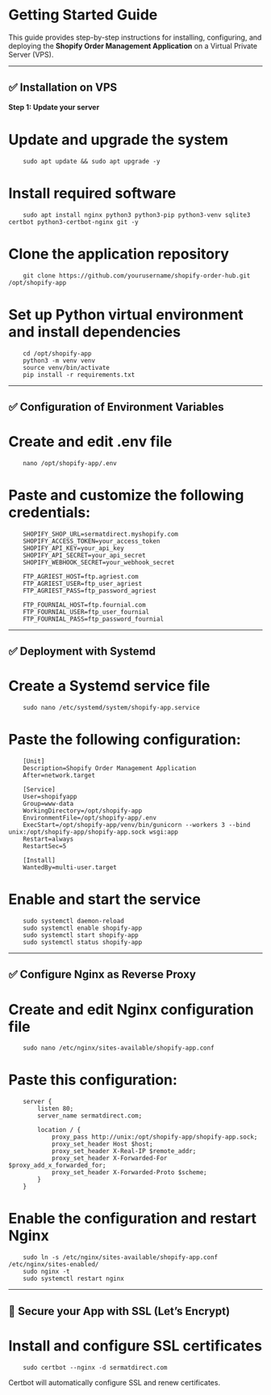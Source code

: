 # Getting Started Guide

This guide provides step-by-step instructions for installing, configuring, and deploying the **Shopify Order Management Application** on a Virtual Private Server (VPS).

---

## ✅ Installation on VPS

**Step 1: Update your server**

# Update and upgrade the system
        sudo apt update && sudo apt upgrade -y

# Install required software
        sudo apt install nginx python3 python3-pip python3-venv sqlite3 certbot python3-certbot-nginx git -y

# Clone the application repository
        git clone https://github.com/yourusername/shopify-order-hub.git /opt/shopify-app

# Set up Python virtual environment and install dependencies
        cd /opt/shopify-app
        python3 -m venv venv
        source venv/bin/activate
        pip install -r requirements.txt
        
---

## ✅ Configuration of Environment Variables

# Create and edit .env file
        nano /opt/shopify-app/.env

# Paste and customize the following credentials:
        SHOPIFY_SHOP_URL=sermatdirect.myshopify.com
        SHOPIFY_ACCESS_TOKEN=your_access_token
        SHOPIFY_API_KEY=your_api_key
        SHOPIFY_API_SECRET=your_api_secret
        SHOPIFY_WEBHOOK_SECRET=your_webhook_secret

        FTP_AGRIEST_HOST=ftp.agriest.com
        FTP_AGRIEST_USER=ftp_user_agriest
        FTP_AGRIEST_PASS=ftp_password_agriest

        FTP_FOURNIAL_HOST=ftp.fournial.com
        FTP_FOURNIAL_USER=ftp_user_fournial
        FTP_FOURNIAL_PASS=ftp_password_fournial

---

## ✅ Deployment with Systemd

# Create a Systemd service file
        sudo nano /etc/systemd/system/shopify-app.service

# Paste the following configuration:

        [Unit]
        Description=Shopify Order Management Application
        After=network.target

        [Service]
        User=shopifyapp
        Group=www-data
        WorkingDirectory=/opt/shopify-app
        EnvironmentFile=/opt/shopify-app/.env
        ExecStart=/opt/shopify-app/venv/bin/gunicorn --workers 3 --bind unix:/opt/shopify-app/shopify-app.sock wsgi:app
        Restart=always
        RestartSec=5

        [Install]
        WantedBy=multi-user.target

# Enable and start the service
        sudo systemctl daemon-reload
        sudo systemctl enable shopify-app
        sudo systemctl start shopify-app
        sudo systemctl status shopify-app

---

## ✅ Configure Nginx as Reverse Proxy

# Create and edit Nginx configuration file
        sudo nano /etc/nginx/sites-available/shopify-app.conf

# Paste this configuration:

        server {
            listen 80;
            server_name sermatdirect.com;

            location / {
                proxy_pass http://unix:/opt/shopify-app/shopify-app.sock;
                proxy_set_header Host $host;
                proxy_set_header X-Real-IP $remote_addr;
                proxy_set_header X-Forwarded-For $proxy_add_x_forwarded_for;
                proxy_set_header X-Forwarded-Proto $scheme;
            }
        }

# Enable the configuration and restart Nginx
        sudo ln -s /etc/nginx/sites-available/shopify-app.conf /etc/nginx/sites-enabled/
        sudo nginx -t
        sudo systemctl restart nginx

---

## 🔐 Secure your App with SSL (Let’s Encrypt)

# Install and configure SSL certificates
        sudo certbot --nginx -d sermatdirect.com

Certbot will automatically configure SSL and renew certificates.